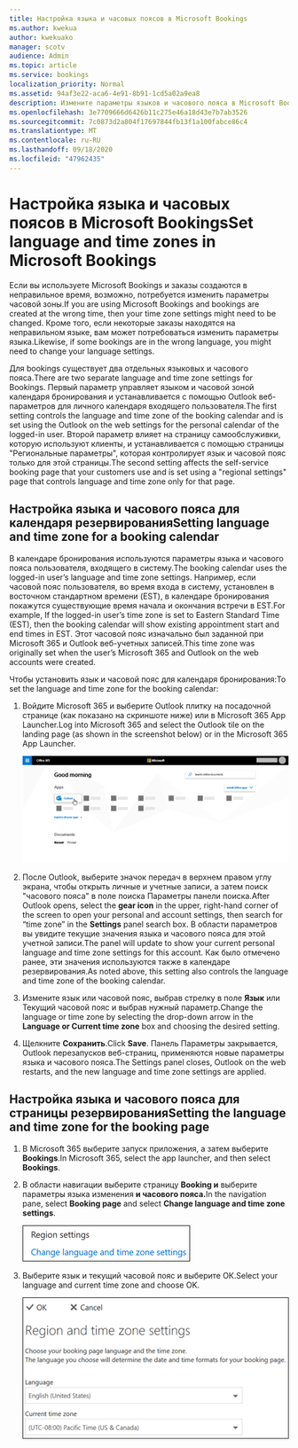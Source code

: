 ```yaml
---
title: Настройка языка и часовых поясов в Microsoft Bookings
ms.author: kwekua
author: kwekuako
manager: scotv
audience: Admin
ms.topic: article
ms.service: bookings
localization_priority: Normal
ms.assetid: 94af3e22-aca6-4e91-8b91-1cd5a02a9ea8
description: Измените параметры языков и часового пояса в Microsoft Bookings. Если бронирование создается в неправильное время, резервирование может быть назначено не в том часовом поясе.
ms.openlocfilehash: 3e7709666d6426b11c275e46a18d43e7b7ab3526
ms.sourcegitcommit: 7c0873d2a804f17697844fb13f1a100fabce86c4
ms.translationtype: MT
ms.contentlocale: ru-RU
ms.lasthandoff: 09/18/2020
ms.locfileid: "47962435"
---
```

# <a name="set-language-and-time-zones-in-microsoft-bookings"></a><span data-ttu-id="f99a6-104">Настройка языка и часовых поясов в Microsoft Bookings</span><span class="sxs-lookup"><span data-stu-id="f99a6-104">Set language and time zones in Microsoft Bookings</span></span>

<span data-ttu-id="f99a6-105">Если вы используете Microsoft Bookings и заказы создаются в неправильное время, возможно, потребуется изменить параметры часовой зоны.</span><span class="sxs-lookup"><span data-stu-id="f99a6-105">If you are using Microsoft Bookings and bookings are created at the wrong time, then your time zone settings might need to be changed.</span></span> <span data-ttu-id="f99a6-106">Кроме того, если некоторые заказы находятся на неправильном языке, вам может потребоваться изменить параметры языка.</span><span class="sxs-lookup"><span data-stu-id="f99a6-106">Likewise, if some bookings are in the wrong language, you might need to change your language settings.</span></span>

<span data-ttu-id="f99a6-107">Для bookings существует два отдельных языковых и часового пояса.</span><span class="sxs-lookup"><span data-stu-id="f99a6-107">There are two separate language and time zone settings for Bookings.</span></span> <span data-ttu-id="f99a6-108">Первый параметр управляет языком и часовой зоной календаря бронирования и устанавливается с помощью Outlook веб-параметров для личного календаря входящего пользователя.</span><span class="sxs-lookup"><span data-stu-id="f99a6-108">The first setting controls the language and time zone of the booking calendar and is set using the Outlook on the web settings for the personal calendar of the logged-in user.</span></span> <span data-ttu-id="f99a6-109">Второй параметр влияет на страницу самообслуживки, которую используют клиенты, и устанавливается с помощью страницы "Региональные параметры", которая контролирует язык и часовой пояс только для этой страницы.</span><span class="sxs-lookup"><span data-stu-id="f99a6-109">The second setting affects the self-service booking page that your customers use and is set using a "regional settings" page that controls language and time zone only for that page.</span></span>

## <a name="setting-language-and-time-zone-for-a-booking-calendar"></a><span data-ttu-id="f99a6-110">Настройка языка и часового пояса для календаря резервирования</span><span class="sxs-lookup"><span data-stu-id="f99a6-110">Setting language and time zone for a booking calendar</span></span>

<span data-ttu-id="f99a6-111">В календаре бронирования используются параметры языка и часового пояса пользователя, входящего в систему.</span><span class="sxs-lookup"><span data-stu-id="f99a6-111">The booking calendar uses the logged-in user’s language and time zone settings.</span></span> <span data-ttu-id="f99a6-112">Например, если часовой пояс пользователя, во время входа в систему, установлен в восточном стандартном времени (EST), в календаре бронирования покажутся существующие время начала и окончания встречи в EST.</span><span class="sxs-lookup"><span data-stu-id="f99a6-112">For example, If the logged-in user’s time zone is set to Eastern Standard Time (EST), then the booking calendar will show existing appointment start and end times in EST.</span></span> <span data-ttu-id="f99a6-113">Этот часовой пояс изначально был заданной при Microsoft 365 и Outlook веб-учетных записей.</span><span class="sxs-lookup"><span data-stu-id="f99a6-113">This time zone was originally set when the user’s Microsoft 365 and Outlook on the web accounts were created.</span></span>

<span data-ttu-id="f99a6-114">Чтобы установить язык и часовой пояс для календаря бронирования:</span><span class="sxs-lookup"><span data-stu-id="f99a6-114">To set the language and time zone for the booking calendar:</span></span>

1. <span data-ttu-id="f99a6-115">Войдите Microsoft 365 и выберите Outlook плитку на посадочной странице (как показано на скриншоте ниже) или в Microsoft 365 App Launcher.</span><span class="sxs-lookup"><span data-stu-id="f99a6-115">Log into Microsoft 365 and select the Outlook tile on the landing page (as shown in the screenshot below) or in the Microsoft 365 App Launcher.</span></span>

   ![Изображение Outlook плитки на Microsoft 365 странице](../media/bookings-outlook-tile.png)

1. <span data-ttu-id="f99a6-117">После Outlook, выберите значок  передач в верхнем правом углу экрана, чтобы открыть личные и учетные записи, а  затем поиск "часового пояса" в поле поиска Параметры панели поиска.</span><span class="sxs-lookup"><span data-stu-id="f99a6-117">After Outlook opens, select the **gear icon** in the upper, right-hand corner of the screen to open your personal and account settings, then search for “time zone” in the **Settings** panel search box.</span></span> <span data-ttu-id="f99a6-118">В области параметров вы увидите текущие значения языка и часового пояса для этой учетной записи.</span><span class="sxs-lookup"><span data-stu-id="f99a6-118">The panel will update to show your current personal language and time zone settings for this account.</span></span> <span data-ttu-id="f99a6-119">Как было отмечено ранее, эти значения используются также в календаре резервирования.</span><span class="sxs-lookup"><span data-stu-id="f99a6-119">As noted above, this setting also controls the language and time zone of the booking calendar.</span></span>

1. <span data-ttu-id="f99a6-120">Измените язык или часовой пояс, выбрав стрелку в поле **Язык** или Текущий часовой пояс и выбрав нужный параметр.</span><span class="sxs-lookup"><span data-stu-id="f99a6-120">Change the language or time zone by selecting the drop-down arrow in the **Language or Current time zone** box and choosing the desired setting.</span></span>

1. <span data-ttu-id="f99a6-121">Щелкните **Сохранить**.</span><span class="sxs-lookup"><span data-stu-id="f99a6-121">Click **Save**.</span></span> <span data-ttu-id="f99a6-122">Панель Параметры закрывается, Outlook перезапусков веб-страниц, применяются новые параметры языка и часового пояса.</span><span class="sxs-lookup"><span data-stu-id="f99a6-122">The Settings panel closes, Outlook on the web restarts, and the new language and time zone settings are applied.</span></span>

## <a name="setting-the-language-and-time-zone-for-the-booking-page"></a><span data-ttu-id="f99a6-123">Настройка языка и часового пояса для страницы резервирования</span><span class="sxs-lookup"><span data-stu-id="f99a6-123">Setting the language and time zone for the booking page</span></span>

1. <span data-ttu-id="f99a6-124">В Microsoft 365 выберите запуск приложения, а затем выберите **Bookings**.</span><span class="sxs-lookup"><span data-stu-id="f99a6-124">In Microsoft 365, select the app launcher, and then select **Bookings**.</span></span>

1. <span data-ttu-id="f99a6-125">В области навигации выберите страницу **Booking и** выберите параметры языка изменения **и часового пояса.**</span><span class="sxs-lookup"><span data-stu-id="f99a6-125">In the navigation pane, select **Booking page** and select **Change language and time zone settings**.</span></span>

   ![Снимок экрана: ссылка на изменение языка и параметров часового пояса](../media/bookings-region-language-timezone-settings.png)

1. <span data-ttu-id="f99a6-127">Выберите язык и текущий часовой пояс и выберите ОК.</span><span class="sxs-lookup"><span data-stu-id="f99a6-127">Select your language and current time zone and choose OK.</span></span>

   ![Снимок экрана: параметры языкового и часового пояса](../media/bookings-region-timezone-settings.png)
